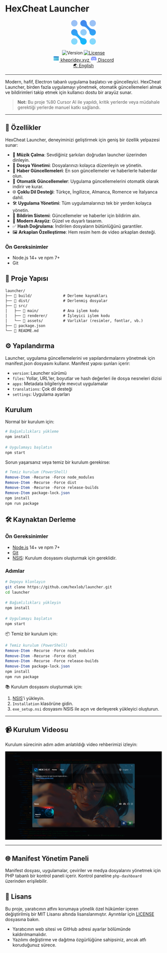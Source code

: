 # HexCheat Launcher

<p align="center">
  <img src="image/logo.png" width="80" height="80" alt="HexCheat Launcher Logo" />
</p>

<p align="center">
  <img src="https://img.shields.io/badge/version-v1.0.0-blue.svg" alt="Version">
  <a href="https://github.com/Khepridev/hexcheat-launcher/LICENSE">
    <img src="https://img.shields.io/badge/license-MIT-blue.svg" alt="License">
  </a>
  <br>
  <a href="https://khepridev.xyz/">
    <img src="image/web-site.png" alt="WebSite"> khepridev.xyz
  </a>
  <a href="https://discord.gg/3GUgRzDpXM">
    <img src="image/discord.png" alt="Discord"> Discord
  </a>
  <br>
  <a href="README.md">🌏 English</a>
</p>

---

Modern, hafif, Electron tabanlı uygulama başlatıcı ve güncelleyici. HexCheat Launcher, birden fazla uygulamayı yönetmek, otomatik güncellemeleri almak ve bildirimleri takip etmek için kullanıcı dostu bir arayüz sunar.

> **Not:** Bu proje %80 Cursor AI ile yapıldı, kritik yerlerde veya müdahale gerektiği yerlerde manuel katkı sağlandı.

---

## 🚀 Özellikler

HexCheat Launcher, deneyiminizi geliştirmek için geniş bir özellik yelpazesi sunar:

- 🎵 **Müzik Çalma**: Sevdiğiniz şarkıları doğrudan launcher üzerinden dinleyin.
- 📂 **Dosya Yönetimi**: Dosyalarınızı kolayca düzenleyin ve yönetin.
- 📰 **Haber Güncellemeleri**: En son güncellemeler ve haberlerle haberdar olun.
- 🔄 **Otomatik Güncellemeler**: Uygulama güncellemelerini otomatik olarak indirir ve kurar.
- 🌐 **Çoklu Dil Desteği**: Türkçe, İngilizce, Almanca, Romence ve İtalyanca dahil.
- 🛠️ **Uygulama Yönetimi**: Tüm uygulamalarınızı tek bir yerden kolayca yönetin.
- 🔔 **Bildirim Sistemi**: Güncellemeler ve haberler için bildirim alın.
- 🎨 **Modern Arayüz**: Güzel ve duyarlı tasarım.
- ✅ **Hash Doğrulama**: İndirilen dosyaların bütünlüğünü garantiler.
- 🖼️ **Arkaplan Özelleştirme**: Hem resim hem de video arkaplan desteği.

### Ön Gereksinimler

- Node.js 14+ ve npm 7+
- Git

## 📂 Proje Yapısı

```
launcher/
├── 📂 build/              # Derleme kaynakları
├── 📂 dist/               # Derlenmiş dosyalar
├── 📂 src/
│   ├── 📂 main/           # Ana işlem kodu
│   ├── 📂 renderer/       # İşleyici işlem kodu
│   └── 📂 assets/         # Varlıklar (resimler, fontlar, vb.)
├── 📄 package.json
└── 📝 README.md
```

## ⚙️ Yapılandırma

Launcher, uygulama güncellemelerini ve yapılandırmalarını yönetmek için manifest.json dosyasını kullanır. Manifest yapısı şunları içerir:

- `version`: Launcher sürümü
- `files`: Yollar, URL'ler, boyutlar ve hash değerleri ile dosya nesneleri dizisi
- `apps`: Metadata bilgileriyle mevcut uygulamalar
- `translations`: Çok dil desteği
- `settings`: Uygulama ayarları

## Kurulum

Normal bir kurulum için:
```bash
# Bağımlılıkları yükleme
npm install

# Uygulamayı başlatın
npm start
```

Sorun yaşarsanız veya temiz bir kurulum gerekirse:
```powershell
# Temiz kurulum (PowerShell)
Remove-Item -Recurse -Force node_modules
Remove-Item -Recurse -Force dist
Remove-Item -Recurse -Force release-builds
Remove-Item package-lock.json
npm install
npm run package
```

## 🛠️ Kaynaktan Derleme

### Ön Gereksinimler

- [Node.js](https://nodejs.org/) 14+ ve npm 7+
- [Git](https://git-scm.com/)
- [NSIS](https://nsis.sourceforge.io/Download): Kurulum dosyasını oluşturmak için gereklidir.

### Adımlar

```bash
# Depoyu klonlayın
git clone https://github.com/hexlob/launcher.git
cd launcher

# Bağımlılıkları yükleyin
npm install

# Uygulamayı başlatın
npm start
```

📦 Temiz bir kurulum için:

```powershell
# Temiz kurulum (PowerShell)
Remove-Item -Recurse -Force node_modules
Remove-Item -Recurse -Force dist
Remove-Item -Recurse -Force release-builds
Remove-Item package-lock.json
npm install
npm run package
```

📚 Kurulum dosyasını oluşturmak için:

1. [NSIS](https://nsis.sourceforge.io/Download)'i yükleyin.
2. `Installation` klasörüne gidin.
3. `exe_setup.nsi` dosyasını NSIS ile açın ve derleyerek yükleyici oluşturun.

---

## 📹 Kurulum Videosu

Kurulum sürecinin adım adım anlatıldığı video rehberimizi izleyin:

[![Installation Video](https://github.com/Khepridev/hexcheat-launcher/blob/main/image/cover.png)](https://www.youtube.com/watch?v=haDMjpF03T8)

---

## 🌐 Manifest Yönetim Paneli

Manifest dosyası, uygulamalar, çeviriler ve medya dosyalarını yönetmek için PHP tabanlı bir kontrol paneli içerir. Kontrol paneline `php-dashboard` üzerinden erişilebilir.

## 📜 Lisans

Bu proje, yaratıcının atfını korumaya yönelik özel hükümler içeren değiştirilmiş bir MIT Lisansı altında lisanslanmıştır. Ayrıntılar için [LICENSE](LICENSE) dosyasına bakın.

- Yaratıcının web sitesi ve GitHub adresi ayarlar bölümünde kaldırılmamalıdır.
- Yazılımı değiştirme ve dağıtma özgürlüğüne sahipsiniz, ancak atfı koruduğunuz sürece.